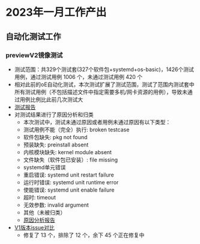 # 2023年一月工作产出
## 自动化测试工作  
### previewV2镜像测试  
- 测试范围：共329个测试套(327个软件包+systemd+os-basic)，1426个测试用例，通过测试用例 1006 个，未通过测试用例 420 个  
- 相对此前的oE自动化测试，本次测试扩展了测试范围，测试了范围内测试套中所有测试用例（不包括描述文件中指定需要多机/网卡资源的用例），导致未通过用例比例比此前几次测试大  
- [测试报告](https://github.com/brsf11/Tarsier-Internship/tree/main/Testing/openEuler-RISC-V-22.03-Preview-V2)  
- 对测试结果进行了原因分析和归类  
  - 本次测试中，测试未通过原因或者用例未通过原因有以下类型：
  - 测试用例不能（完全）执行: broken testcase
  - 软件包缺失: pkg not found
  - 预装缺失: preinstall absent
  - 内核模块缺失: kernel module absent
  - 文件缺失（软件包已安装）: file missing
  - systemd单元错误
  - 重启错误: systemd unit restart failure
  - 运行时错误: systemd unit runtime error
  - 使能错误: systemd unit enable failure
  - 超时: timeout
  - 无效参数: invalid argument
  - 其他（未被归类）
  - [原因分析报告](https://gitee.com/yunxiangluo/openeuler-riscv-2203-v2-test/blob/master/Auto_Testing/openEuler-RISC-V-22.03-Preview-V2/failureCause.csv)  
- [V1版本issue对比](https://gitee.com/yunxiangluo/openeuler-riscv-2203-v2-test#v1%E7%BC%BA%E9%99%B7%E4%BF%AE%E5%A4%8D%E7%8A%B6%E6%80%81) 
  - 修复了 13 个，排除了 12 个，余下 45 个正在修复中   
